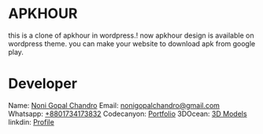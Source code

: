 # APKHOUR
this is a clone of apkhour in wordpress.! now apkhour design is available on wordpress theme. you can make your website to download apk from google play.


# Developer
Name: [Noni Gopal Chandro](https://nonigopal.com/)
Email: [nonigopalchandro@gmail.com](mailto:nonigopalchandro@gmail.com)
Whatsapp: [+8801734173832](tel:+8801734173832)
Codecanyon: [Portfolio](https://codecanyon.net/user/devecity/portfolio)
3DOcean: [3D Models](https://3docean.net/user/devecity/portfolio)
linkdin: [Profile](https://www.linkedin.com/in/nonibd/)
